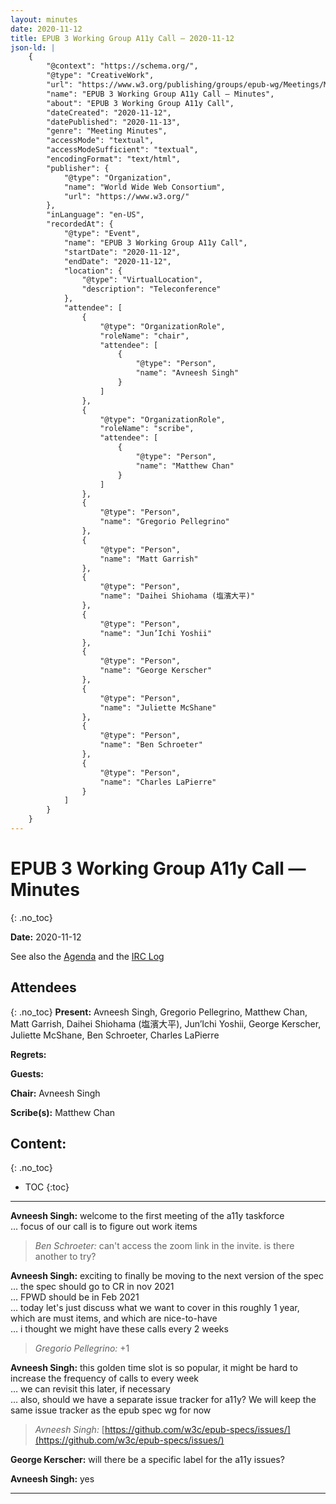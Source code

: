 ```yaml
---
layout: minutes
date: 2020-11-12
title: EPUB 3 Working Group A11y Call — 2020-11-12
json-ld: |
    {
        "@context": "https://schema.org/",
        "@type": "CreativeWork",
        "url": "https://www.w3.org/publishing/groups/epub-wg/Meetings/Minutes/2020-11-12-epub-a11y",
        "name": "EPUB 3 Working Group A11y Call — Minutes",
        "about": "EPUB 3 Working Group A11y Call",
        "dateCreated": "2020-11-12",
        "datePublished": "2020-11-13",
        "genre": "Meeting Minutes",
        "accessMode": "textual",
        "accessModeSufficient": "textual",
        "encodingFormat": "text/html",
        "publisher": {
            "@type": "Organization",
            "name": "World Wide Web Consortium",
            "url": "https://www.w3.org/"
        },
        "inLanguage": "en-US",
        "recordedAt": {
            "@type": "Event",
            "name": "EPUB 3 Working Group A11y Call",
            "startDate": "2020-11-12",
            "endDate": "2020-11-12",
            "location": {
                "@type": "VirtualLocation",
                "description": "Teleconference"
            },
            "attendee": [
                {
                    "@type": "OrganizationRole",
                    "roleName": "chair",
                    "attendee": [
                        {
                            "@type": "Person",
                            "name": "Avneesh Singh"
                        }
                    ]
                },
                {
                    "@type": "OrganizationRole",
                    "roleName": "scribe",
                    "attendee": [
                        {
                            "@type": "Person",
                            "name": "Matthew Chan"
                        }
                    ]
                },
                {
                    "@type": "Person",
                    "name": "Gregorio Pellegrino"
                },
                {
                    "@type": "Person",
                    "name": "Matt Garrish"
                },
                {
                    "@type": "Person",
                    "name": "Daihei Shiohama (塩濱大平)"
                },
                {
                    "@type": "Person",
                    "name": "Jun’Ichi Yoshii"
                },
                {
                    "@type": "Person",
                    "name": "George Kerscher"
                },
                {
                    "@type": "Person",
                    "name": "Juliette McShane"
                },
                {
                    "@type": "Person",
                    "name": "Ben Schroeter"
                },
                {
                    "@type": "Person",
                    "name": "Charles LaPierre"
                }
            ]
        }
    }
---
```


# EPUB 3 Working Group A11y Call — Minutes
{: .no_toc}



**Date:** 2020-11-12

See also the [Agenda](https://lists.w3.org/Archives/Public/public-epub-wg/2020Nov/0007.html) and the [IRC Log](https://www.w3.org/2020/11/12-epub-a11y-irc.txt)

## Attendees
{: .no_toc}
**Present:** Avneesh Singh, Gregorio Pellegrino, Matthew Chan, Matt Garrish, Daihei Shiohama (塩濱大平), Jun’Ichi Yoshii, George Kerscher, Juliette McShane, Ben Schroeter, Charles LaPierre

**Regrets:** 

**Guests:** 

**Chair:** Avneesh Singh

**Scribe(s):** Matthew Chan

## Content:
{: .no_toc}

* TOC
{:toc}
---


**Avneesh Singh:** welcome to the first meeting of the a11y taskforce  
… focus of our call is to figure out work items  

> *Ben Schroeter:* can't access the zoom link in the invite. is there another to try?

**Avneesh Singh:** exciting to finally be moving to the next version of the spec  
… the spec should go to CR in nov 2021  
… FPWD should be in Feb 2021  
… today let's just discuss what we want to cover in this roughly 1 year, which are must items, and which are nice-to-have  
… i thought we might have these calls every 2 weeks  

> *Gregorio Pellegrino:* +1

**Avneesh Singh:** this golden time slot is so popular, it might be hard to increase the frequency of calls to every week  
… we can revisit this later, if necessary  
… also, should we have a separate issue tracker for a11y? We will keep the same issue tracker as the epub spec wg for now  

> *Avneesh Singh:* [https://github.com/w3c/epub-specs/issues/](https://github.com/w3c/epub-specs/issues/)

**George Kerscher:** will there be a specific label for the a11y issues?  

**Avneesh Singh:** yes  

---
